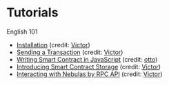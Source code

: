 # Tutorials

English 101

* [Installation](https://github.com/nebulasio/wiki/blob/master/tutorials/[English]%20Nebulas%20101%20-%2001%20Installation.md) \(credit: [Victor](https://github.com/victorychain)\)
* [Sending a Transaction](https://github.com/nebulasio/wiki/blob/master/tutorials/[English]%20Nebulas%20101%20-%2002%20Transaction.md) \(credit: [Victor](https://github.com/victorychain)\)
* [Writing Smart Contract in JavaScript](https://github.com/nebulasio/wiki/blob/master/tutorials/[English]%20Nebulas%20101%20-%2003%20Smart%20Contracts%20JavaScript.md) \(credit: [otto](https://github.com/ottokafka)\)
* [Introducing Smart Contract Storage](https://github.com/nebulasio/wiki/blob/master/tutorials/[English]%20Nebulas%20101%20-%2004%20Smart%20Contract%20Storage.md) \(credit: [Victor](https://github.com/victorychain)\)
* [Interacting with Nebulas by RPC API](https://github.com/nebulasio/wiki/blob/master/tutorials/[English]%20Nebulas%20101%20-%2005%20Interacting%20with%20Nebulas%20by%20RPC%20API.md) \(credit: [Victor](https://github.com/victorychain)\)
